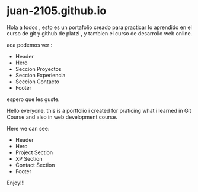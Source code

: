 # juan-2105.github.io

Hola a todos , esto es un portafolio creado para practicar lo aprendido en 
el curso de git y github de platzi , y tambien el curso de desarrollo web online.


aca podemos ver :
* Header 
* Hero
* Seccion Proyectos
* Seccion Experiencia
* Seccion Contacto
* Footer


espero que les guste.


Hello everyone, this is a portfolio i created for praticing what i learned in Git Course and also in web development course.


Here we can see:
* Header 
* Hero
* Project Section
* XP Section
* Contact Section
* Footer

Enjoy!!!
